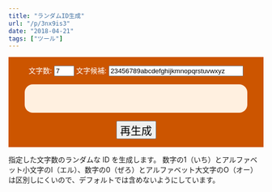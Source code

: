 ```yaml
---
title: "ランダムID生成"
url: "/p/3nx9is3"
date: "2018-04-21"
tags: ["ツール"]
---
```


<form style="color:white; background:#c50; padding:1rem; text-align:center;">
  <label>
    文字数:
    <input id="digits" type="number" value="7" style="width:3em">
  </label>
  <label>
    文字候補:
    <input id="candidate" type="text" value="23456789abcdefghijkmnopqrstuvwxyz" required style="width:20em"></input>
  </label>
  <div id="result" style="border-radius:1rem; letter-spacing:0.1em; text-align: center; background:#fff0e0; color:#c50; font-size: 2.5rem; font-weight: bolder; margin: 1rem 1rem 0 1rem; padding: 0.7em;"></div>
  <button onclick="generate(); return false;" style="margin-top:1rem; font-size:1.5em;">再生成</button>
</form>

<script>
function generate() {
  var candidate = document.getElementById('candidate').value;
  var digits = document.getElementById('digits').value;
  var result = '';
  for (var i = 0; i < digits; ++i) {
    var index = Math.floor(Math.random() * candidate.length);
    result += candidate.charAt(index);
  }
  document.getElementById('result').innerText = result;
}
window.onload = generate();
</script>

指定した文字数のランダムな ID を生成します。
数字の1（いち）とアルファベット小文字のl（エル）、数字の0（ぜろ）とアルファベット大文字のO（オー）は区別しにくいので、デフォルトでは含めないようにしています。

